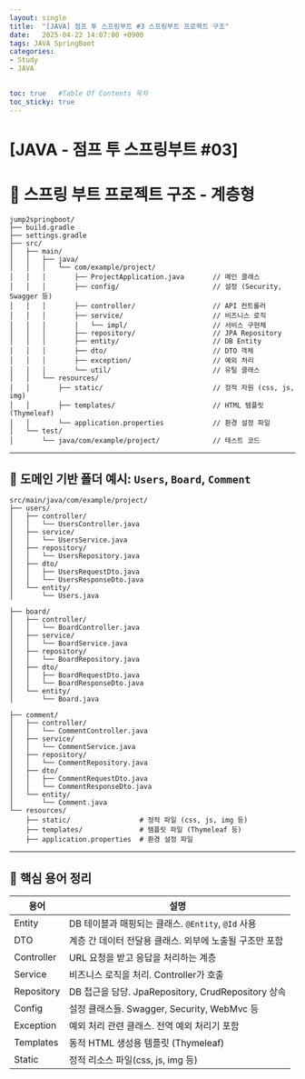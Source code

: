 ```yaml
---
layout: single
title:  "[JAVA] 점프 투 스프링부트 #3 스프링부트 프로젝트 구조"
date:   2025-04-22 14:07:00 +0900
tags: JAVA SpringBoot
categories: 
- Study
- JAVA

  
toc: true   #Table Of Contents 목차
toc_sticky: true
---
```


# [JAVA - 점프 투 스프링부트 #03]

# 📁 스프링 부트 프로젝트 구조 - 계층형

```plaintext
jump2springboot/
├── build.gradle
├── settings.gradle
├── src/
│   ├── main/
│   │   ├── java/
│   │   │   └── com/example/project/
│   │   │       ├── ProjectApplication.java       // 메인 클래스
│   │   │       ├── config/                       // 설정 (Security, Swagger 등)
│   │   │       ├── controller/                   // API 컨트롤러
│   │   │       ├── service/                      // 비즈니스 로직
│   │   │       │   └── impl/                     // 서비스 구현체
│   │   │       ├── repository/                   // JPA Repository
│   │   │       ├── entity/                       // DB Entity
│   │   │       ├── dto/                          // DTO 객체
│   │   │       ├── exception/                    // 예외 처리
│   │   │       └── util/                         // 유틸 클래스
│   │   └── resources/
│   │       ├── static/                           // 정적 자원 (css, js, img)
│   │       ├── templates/                        // HTML 템플릿 (Thymeleaf)
│   │       └── application.properties            // 환경 설정 파일
│   └── test/
│       └── java/com/example/project/             // 테스트 코드
```

---

## 📁 도메인 기반 폴더 예시: `Users`, `Board`, `Comment`

```plaintext
src/main/java/com/example/project/
├── users/
│   ├── controller/
│   │   └── UsersController.java
│   ├── service/
│   │   └── UsersService.java
│   ├── repository/
│   │   └── UsersRepository.java
│   ├── dto/
│   │   ├── UsersRequestDto.java
│   │   └── UsersResponseDto.java
│   └── entity/
│       └── Users.java

├── board/
│   ├── controller/
│   │   └── BoardController.java
│   ├── service/
│   │   └── BoardService.java
│   ├── repository/
│   │   └── BoardRepository.java
│   ├── dto/
│   │   ├── BoardRequestDto.java
│   │   └── BoardResponseDto.java
│   └── entity/
│       └── Board.java

├── comment/
│   ├── controller/
│   │   └── CommentController.java
│   ├── service/
│   │   └── CommentService.java
│   ├── repository/
│   │   └── CommentRepository.java
│   ├── dto/
│   │   ├── CommentRequestDto.java
│   │   └── CommentResponseDto.java
│   └── entity/
│       └── Comment.java
└── resources/
    ├── static/                 # 정적 파일 (css, js, img 등)
    ├── templates/              # 템플릿 파일 (Thymeleaf 등)
    ├── application.properties  # 환경 설정 파일
```

---

## 📝 핵심 용어 정리

| 용어        | 설명                                                                 |
|-------------|----------------------------------------------------------------------|
| Entity      | DB 테이블과 매핑되는 클래스. `@Entity`, `@Id` 사용                    |
| DTO         | 계층 간 데이터 전달용 클래스. 외부에 노출될 구조만 포함              |
| Controller  | URL 요청을 받고 응답을 처리하는 계층                                 |
| Service     | 비즈니스 로직을 처리. Controller가 호출                              |
| Repository  | DB 접근을 담당. JpaRepository, CrudRepository 상속                   |
| Config      | 설정 클래스들. Swagger, Security, WebMvc 등                          |
| Exception   | 예외 처리 관련 클래스. 전역 예외 처리기 포함                         |
| Templates   | 동적 HTML 생성용 템플릿 (Thymeleaf)                                   |
| Static      | 정적 리소스 파일(css, js, img 등)                                    |
